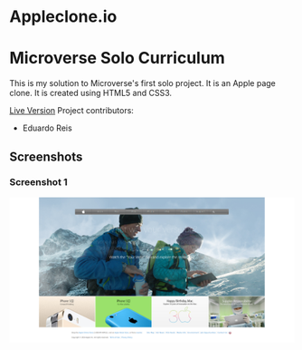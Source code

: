 # Appleclone.io
# Microverse Solo Curriculum

This is my solution to Microverse's first solo project. It is an Apple page clone. It is created using HTML5 and CSS3.

[Live Version](https://rawcdn.githack.com/eduardoreisalvarenga/microverse_apple/59d7cae4d0254b5e513843979e427a1cea5e74af/index.html)
Project contributors:

- Eduardo Reis

## Screenshots

### Screenshot 1

![Screenshot 1](Screenshots/screenshot_1.png)

